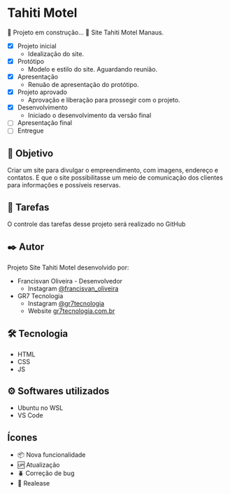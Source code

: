 # Tahiti Motel

:construction: Projeto em construção... :construction:
Site Tahiti Motel Manaus.

- [x] Projeto inicial
    - Idealização do site.
- [x] Protótipo
    - Modelo e estilo do site. Aguardando reunião.
- [x] Apresentação
    - Renuão de apresentação do protótipo.
- [x] Projeto aprovado
    - Aprovação e liberação para prossegir com o projeto.
- [x] Desenvolvimento
    - Iniciado o desenvolvimento da versão final
- [ ] Apresentação final
- [ ] Entregue

## 🚀 Objetivo

Criar um site para divulgar o empreendimento, com imagens, endereço e contatos. E que o site possibilitasse um meio de comunicação dos clientes para informações e possíveis reservas.

## :open_book: Tarefas

O controle das tarefas desse projeto será realizado no GitHub

## ✒️ Autor

Projeto Site Tahiti Motel desenvolvido por:

* Francisvan Oliveira - Desenvolvedor
    - Instagram <a href="https://www.instagram.com/francisvan_oliveira/" target="_blank">@francisvan_oliveira</a>
* GR7 Tecnologia
    - Instagram <a href="https://www.instagram.com/gr7tecnologia/" target="_blank">@gr7tecnologia</a>
    - Website <a href="https://www.gr7tecnologia.com.br/" target="_blank">gr7tecnologia.com.br</a>

## 🛠️ Tecnologia

* HTML
* CSS
* JS

## ⚙️ Softwares utilizados

* Ubuntu no WSL
* VS Code

## Ícones

- :package: Nova funcionalidade
- :up: Atualização
- :beetle: Correção de bug
- :checkered_flag: Realease
